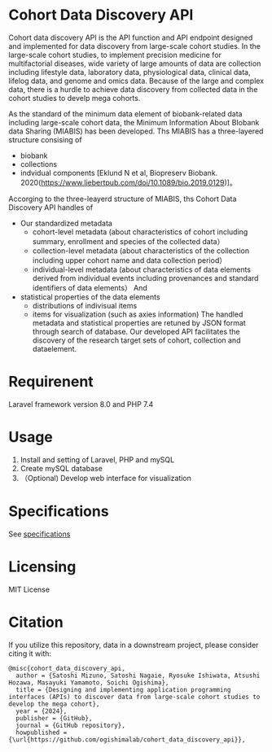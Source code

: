 # Cohort Data Discovery API


Cohort data discovery API is the API function and API endpoint designed and implemented for data discovery from large-scale cohort studies. 
In the large-scale cohort studies, to implement precision
medicine for multifactorial diseases, wide variety of large amounts of data are collection including lifestyle data, laboratory data,
physiological data, clinical data, lifelog data, and genome and omics data. Because of the large and complex data, there is a hurdle to achieve data discovery from collected data in the cohort studies to develp mega cohorts.


As the standard of the minimum data element of biobank-related data including large-scale cohort data, the Minimum Information About BIobank data Sharing (MIABIS) has been developed. 
Ths MIABIS has a three-layered structure consising of
- biobank
- collections
- indvidual components
[Eklund N et al, Biopreserv Biobank. 2020(https://www.liebertpub.com/doi/10.1089/bio.2019.0129)]。

Accorging to the three-leayerd structure of MIABIS, ths Cohort Data Discovery API handles of
- Our standardized metadata
  - cohort-level metadata (about characteristics of cohort including summary, enrollment and species of the collected data）
  - collection-level metadata (about characteristics of the collection including upper cohort name and data collection period）
  - individual-level metadata (about characteristics of data elements derived from individual events including provenances and standard identifiers of data elements）
And
- statistical properties of the data elements
  - distributions of indivisual items
  - items for visualization (such as axies information)
The handled metadata and statistical properties are retuned by JSON format through search of database.
Our developed API facilitates the discovery of the research target sets of cohort, collection and dataelement.

# Requirenent
Laravel framework version 8.0 and PHP 7.4

# Usage
1. Install and setting of Laravel, PHP and mySQL
2. Create mySQL database
3. （Optional) Develop web interface for visualization
# Specifications
See [specifications](https://github.com/ogishimalab/cohort_data_discovery_api/blob/main/API/specifications.md)

# Licensing
MIT License

# Citation
If you utilize this repository, data in a downstream project, please consider citing it with:

```
@misc{cohort_data_discovery_api,
  author = {Satoshi Mizuno, Satoshi Nagaie, Ryosuke Ishiwata, Atsushi Hozawa, Masayuki Yamamoto, Soichi Ogishima},
  title = {Designing and implementing application programming interfaces (APIs) to discover data from large-scale cohort studies to develop the mega cohort},
  year = {2024},
  publisher = {GitHub},
  journal = {GitHub repository},
  howpublished = {\url{https://github.com/ogishimalab/cohort_data_discovery_api}},
```
